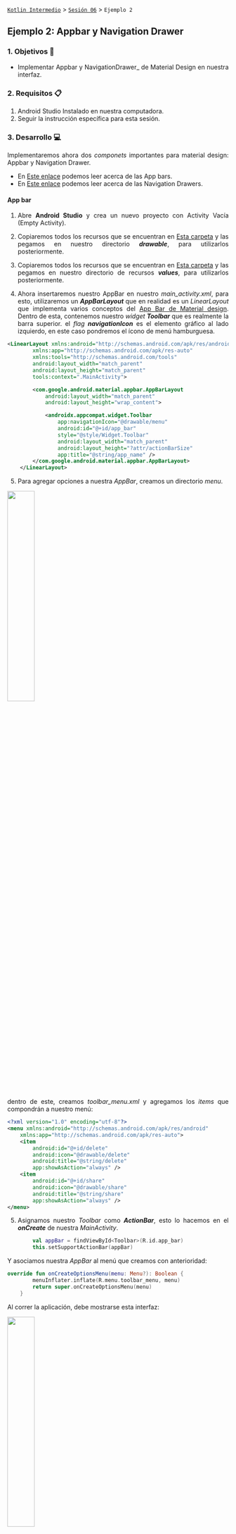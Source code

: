 [`Kotlin Intermedio`](../../Readme.md) > [`Sesión 06`](../Readme.md) > `Ejemplo 2`

## Ejemplo 2: Appbar y Navigation Drawer

<div style="text-align: justify;">

### 1. Objetivos :dart:

- Implementar Appbar y NavigationDrawer_ de Material Design en nuestra interfaz.

### 2. Requisitos :clipboard:

1. Android Studio Instalado en nuestra computadora.
2. Seguir la instrucción específica para esta sesión.

### 3. Desarrollo :computer:

Implementaremos ahora dos _componets_ importantes para material design: Appbar y Navigation Drawer.

* En [Este enlace](https://material.io/components/app-bars-top) podemos leer acerca de las App bars.
* En [Este enlace](https://material.io/components/navigation-drawer) podemos leer acerca de las Navigation Drawers.

#### App bar

1. Abre __Android Studio__ y crea un nuevo proyecto con Activity Vacía (Empty Activity).

2. Copiaremos todos los recursos que se encuentran en [Esta carpeta](AppBarAndNavigationDrawer/app/src/main/res/drawable) y las pegamos en nuestro directorio ___drawable___, para utilizarlos posteriormente.

3. Copiaremos todos los recursos que se encuentran en [Esta carpeta](AppBarAndNavigationDrawer/app/src/main/res/values) y las pegamos en nuestro directorio de recursos ___values___, para utilizarlos posteriormente.

4. Ahora insertaremos nuestro AppBar en nuestro _main_activity.xml_, para esto, utilizaremos un ___AppBarLayout___ que en realidad es un _LinearLayout_ que implementa varios conceptos del [App Bar de Material design](https://material.io/components/app-bars-top). Dentro de esta, contenemos nuestro _widget_ ___Toolbar___ que es realmente la barra superior. el _flag_ ___navigationIcon___ es el elemento gráfico al lado izquierdo, en este caso pondremos el ícono de menú hamburguesa.

```xml
<LinearLayout xmlns:android="http://schemas.android.com/apk/res/android"
        xmlns:app="http://schemas.android.com/apk/res-auto"
        xmlns:tools="http://schemas.android.com/tools"
        android:layout_width="match_parent"
        android:layout_height="match_parent"
        tools:context=".MainActivity">

        <com.google.android.material.appbar.AppBarLayout
            android:layout_width="match_parent"
            android:layout_height="wrap_content">

            <androidx.appcompat.widget.Toolbar
                app:navigationIcon="@drawable/menu"
                android:id="@+id/app_bar"
                style="@style/Widget.Toolbar"
                android:layout_width="match_parent"
                android:layout_height="?attr/actionBarSize"
                app:title="@string/app_name" />
        </com.google.android.material.appbar.AppBarLayout>
    </LinearLayout>
```

5. Para agregar opciones a nuestra _AppBar_, creamos un directorio _menu_.

<img src="images/1.png" width="35%">

dentro de este, creamos _toolbar_menu.xml_ y agregamos los _items_ que compondrán a nuestro menú:

```xml
<?xml version="1.0" encoding="utf-8"?>
<menu xmlns:android="http://schemas.android.com/apk/res/android"
    xmlns:app="http://schemas.android.com/apk/res-auto">
    <item
        android:id="@+id/delete"
        android:icon="@drawable/delete"
        android:title="@string/delete"
        app:showAsAction="always" />
    <item
        android:id="@+id/share"
        android:icon="@drawable/share"
        android:title="@string/share"
        app:showAsAction="always" />
</menu>
```


5. Asignamos nuestro _Toolbar_ como ___ActionBar___, esto lo hacemos en el ___onCreate___ de nuestra _MainActivity_.

```kotlin
        val appBar = findViewById<Toolbar>(R.id.app_bar)
        this.setSupportActionBar(appBar)
```

Y asociamos nuestra _AppBar_ al menú que creamos con anterioridad:

```kotlin
override fun onCreateOptionsMenu(menu: Menu?): Boolean {
        menuInflater.inflate(R.menu.toolbar_menu, menu)
        return super.onCreateOptionsMenu(menu)
    }
```

Al correr la aplicación, debe mostrarse esta interfaz:

<img src="images/2.png" width="35%">

6. Las opciones en el AppBar no tienen ninguna función; es por eso que mostraremos un mensaje distinto para cada opción. Identificaremos el item seleccionado por medio de su id y mostraremos un texto correspondiente.

```kotlin
 override fun onOptionsItemSelected(item: MenuItem): Boolean {
        var msg = ""

        when(item.itemId){
            R.id.delete -> msg=getString(R.string.delete_element)
            R.id.share -> msg=getString(R.string.sharing_element)
        }

        Toast.makeText(this,msg,Toast.LENGTH_SHORT).show()
        return super.onOptionsItemSelected(item)
    }
```

Al correr de nuevo la app, y hacer click en uno de los elementos, se visualiza este _Toast_:

<img src="images/3.png" width="35%">

#### Navigation drawer

7. Comenzaremos por crear el menú que irá dentro del layout, creando el ___drawer_menu.xml___ dentro del directorio _menu_.

```xml
<menu xmlns:android="http://schemas.android.com/apk/res/android">
    <group>
        <item
            android:id="@+id/nav_home"
            android:icon="@drawable/home"
            android:title="@string/drawer.home" />
    </group>

    <item android:title="Cuenta">

        <menu>

            <group android:checkableBehavior="single">

                <item
                    android:id="@+id/nav_payment"
                    android:icon="@drawable/payment"
                    android:title="@string/drawer.payments" />

                <item
                    android:id="@+id/nav_settings"
                    android:icon="@drawable/settings"
                    android:title="@string/drawer.settings" />
            </group>
        </menu>
    </item>

    <item android:title="@string/drawer.extra">
        <menu>
            <item
                android:id="@+id/nav_about"
                android:icon="@drawable/info"
                android:title="@string/drawer.about" />

            <item
                android:id="@+id/nav_privacy"
                android:icon="@drawable/privacy"
                android:title="@string/drawer.privacy" />
        </menu>
    </item>
</menu>
```

8. Ahora, crearemos el _layout_ ___drawer_header.xml___ del _header_ de nuestro Drawer.

```xml
<LinearLayout
    xmlns:android="http://schemas.android.com/apk/res/android"
    android:orientation="vertical"
    android:paddingStart="24dp"
    android:paddingTop="48dp"
    android:layout_width="match_parent"
    android:layout_height="wrap_content">
    <ImageView
        android:layout_width="72dp"
        android:layout_height="72dp"
        android:src="@drawable/default_user" />

    <TextView
        android:layout_marginTop="8dp"
        android:layout_width="wrap_content"
        android:layout_height="wrap_content"
        android:text="@string/user"
        android:textSize="24sp" />

    <TextView
        android:layout_width="wrap_content"
        android:layout_height="wrap_content"
        android:text="@string/email"
        android:textSize="14sp" />
</LinearLayout>
```

9. Nuestro _activity_main.xml_ será modificado de tal forma que el _LinearLayout_ quede envuelto por nuestra clase ___DrawerLayout___

```xml
<androidx.drawerlayout.widget.DrawerLayout xmlns:android="http://schemas.android.com/apk/res/android"
    xmlns:app="http://schemas.android.com/apk/res-auto"
    xmlns:tools="http://schemas.android.com/tools"
    android:id="@+id/drawer_layout"
    android:layout_width="match_parent"
    android:layout_height="match_parent"
    tools:context=".MainActivity"
    tools:openDrawer="start"
    android:fitsSystemWindows="true">
	...
</androidx.drawerlayout.widget.DrawerLayout>
```

Sin embargo, requerimos implementar el menú de Navegación y el header, por lo que agregaremos la clase ___NavigationView___ al final del interior de nuestro _DrawerLayout_.

```xml
  <com.google.android.material.navigation.NavigationView
        app:headerLayout="@layout/drawer_header"
        android:id="@+id/nav_view"
        android:layout_gravity="start"
        android:layout_height="match_parent"
        android:layout_width="wrap_content"
        app:menu="@menu/drawer_menu" />
```

El código final de _main_activity.xml_ quedaría de la siguiente forma:

```xml
<androidx.drawerlayout.widget.DrawerLayout xmlns:android="http://schemas.android.com/apk/res/android"
    xmlns:app="http://schemas.android.com/apk/res-auto"
    xmlns:tools="http://schemas.android.com/tools"
    android:id="@+id/drawer_layout"
    android:layout_width="match_parent"
    android:layout_height="match_parent"
    tools:context=".MainActivity"
    tools:openDrawer="start"
    android:fitsSystemWindows="true">

    <LinearLayout xmlns:android="http://schemas.android.com/apk/res/android"
        xmlns:app="http://schemas.android.com/apk/res-auto"
        xmlns:tools="http://schemas.android.com/tools"
        android:layout_width="match_parent"
        android:layout_height="match_parent"
        tools:context=".MainActivity">

        <com.google.android.material.appbar.AppBarLayout
            android:layout_width="match_parent"
            android:layout_height="wrap_content">

            <androidx.appcompat.widget.Toolbar
                app:navigationIcon="@drawable/menu"
                android:id="@+id/app_bar"
                style="@style/Widget.Toolbar"
                android:layout_width="match_parent"
                android:layout_height="?attr/actionBarSize"
                app:title="@string/app_name" />
        </com.google.android.material.appbar.AppBarLayout>
    </LinearLayout>

    <com.google.android.material.navigation.NavigationView
        app:headerLayout="@layout/drawer_header"
        android:id="@+id/nav_view"
        android:layout_gravity="start"
        android:layout_height="match_parent"
        android:layout_width="wrap_content"
        app:menu="@menu/drawer_menu" />
</androidx.drawerlayout.widget.DrawerLayout>
```

10. Debemos relacionar nuestro _AppBar_ con nuestro _NavigationDrawer_, por lo que haremos un método para hacer la configuración necesaria:

```kotlin
private fun setupDrawer(toolbar: Toolbar){
        val drawerLayout = findViewById<DrawerLayout>(R.id.drawer_layout)
        val drawerToggle = ActionBarDrawerToggle(this,drawerLayout,toolbar,R.string.open_drawer,R.string.close_drawer)
    }
```

esta función se llama en el método ___onCreate___:

```kotlin
setupDrawer(appBar)
```

Corremos nuestra app y finalmente, abriremos nuestro _Drawer_ al dar click sobre el menú hamburguesa (o hacer slide a la derecha en el borde izquierdo).

<img src="images/4.png" width="35%">


[`Anterior`](../Reto-01/Readme.md) | [`Siguiente`](../Ejemplo-03/Readme.md)




</div>
